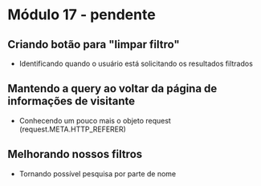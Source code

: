 # Módulo 17 - pendente

## Criando botão para "limpar filtro"

* Identificando quando o usuário está solicitando os resultados filtrados

## Mantendo a query ao voltar da página de informações de visitante

* Conhecendo um pouco mais o objeto request \(request.META.HTTP\_REFERER\)

## Melhorando nossos filtros

* Tornando possível pesquisa por parte de nome

